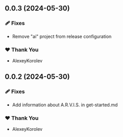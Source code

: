 ## 0.0.3 (2024-05-30)


### 🩹 Fixes

- Remove "ai" project from release configuration


### ❤️  Thank You

- AlexeyKorolev

## 0.0.2 (2024-05-30)


### 🩹 Fixes

- Add information about A.R.V.I.S. in get-started.md


### ❤️  Thank You

- AlexeyKorolev